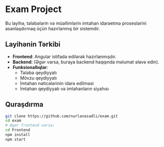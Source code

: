 # Exam Project

Bu layihə, tələbələrin və müəllimlərin imtahan idarəetmə proseslərini asanlaşdırmaq üçün hazırlanmış bir sistemdir.

## Layihənin Tərkibi

- **Frontend**: Angular istifadə edilərək hazırlanmışdır.
- **Backend**: (Əgər varsa, buraya backend haqqında məlumat əlavə edin).
- **Funksionallıqlar**:
  - Tələbə qeydiyyatı
  - Mövzu qeydiyyatı
  - İmtahan nəticələrinin idarə edilməsi
  - İmtahan qeydiyyatı və imtahanların siyahısı

## Quraşdırma

```bash
git clone https://github.com/nurlanasadli/exam.git
cd exam
# Əgər frontend varsa:
cd Frontend
npm install
npm start
